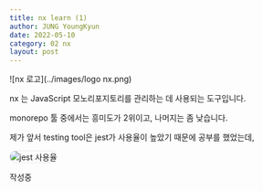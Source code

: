 ```yaml
---
title: nx learn (1)
author: JUNG YoungKyun
date: 2022-05-10
category: 02 nx
layout: post
---
```


![nx 로고](../images/logo nx.png)

nx 는 JavaScript 모노리포지토리를 관리하는 데 사용되는 도구입니다.

monorepo 툴 중에서는 흥미도가 2위이고, 나머지는 좀 낮습니다.

제가 앞서 testing tool은 jest가 사용율이 높았기 때문에 공부를 했었는데, 

<img src="../images/jest 사용율.png" alt="jest 사용율" style="border-radius: 10px; border: 1px solid #eaeaea;"/>

작성중
